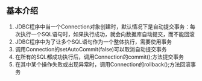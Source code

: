 ## 基本介绍

1. JDBC程序中当一个Connection对象创建时，默认情况下是自动提交事务：每次执行一个SQL语句时，如果执行成功，就会向数据库自动提交，而不能回滚
2. JDBC程序中为了让多个SQL语句作为一个整体执行，需要使用事务
3. 调用Connection的setAutoCommit(false)可以取消自动提交事务
4. 在所有的SQL都成功执行后，调用Connection的commit();方法提交事务
5. 在其中某个操作失败或出现异常时，调用Connection的rollback();方法回滚事务

